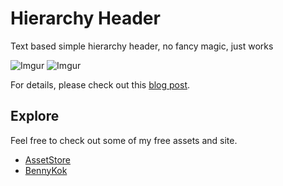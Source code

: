 # Hierarchy Header

Text based simple hierarchy header, no fancy magic, just works

![Imgur](https://i.imgur.com/ZPHNuNi.png)
![Imgur](https://imgur.com/RJ4MYke.png)

For details, please check out this [blog post](https://blog.bennykok.com/posts/simple-and-clean-header-separator-in-hierarchy).

## Explore
Feel free to check out some of my free assets and site.

- [AssetStore](https://assetstore.unity.com/publishers/28510)
- [BennyKok](https://bennykok.com)
